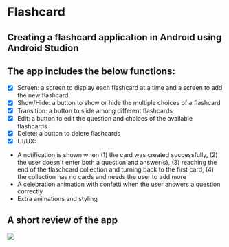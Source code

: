 # Flashcard

## Creating a flashcard application in Android using Android Studion 

## The app includes the below functions:
- [X] Screen: a screen to display each flashcard at a time and a screen to add the new flashcard
- [X] Show/Hide: a button to show or hide the multiple choices of a flashcard
- [X] Transition: a button to slide among different flashcards
- [X] Edit: a button to edit the question and choices of the available flashcards
- [X] Delete: a button to delete flashcards
- [X] UI/UX:  
- A notification is shown when (1) the card was created successfully, (2) the user doesn't enter both a question and answer(s), (3) reaching the end of the flaschcard collection and turning back to the first card, (4) the collection has no cards and needs the user to add more
- A celebration animation with confetti when the user answers a question correctly
- Extra animations and styling

## A short review of the app
![](https://im.ezgif.com/tmp/ezgif-1-8fc598cf7199.gif)
